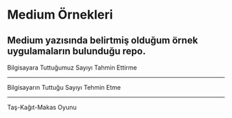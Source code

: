 # Medium Örnekleri
Medium yazısında belirtmiş olduğum örnek uygulamaların bulunduğu repo. 
--------------
Bilgisayara Tuttuğumuz Sayıyı Tahmin Ettirme

------------

Bilgisayarın Tuttuğu Sayıyı Tehmin Etme 

-----------

Taş-Kağıt-Makas Oyunu